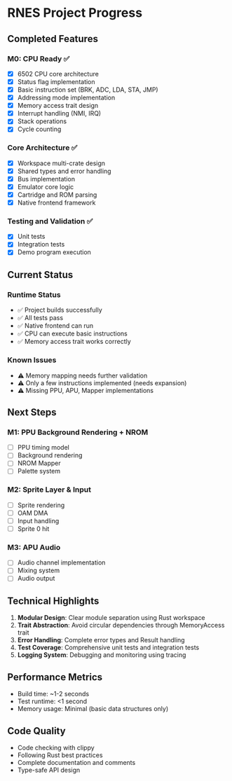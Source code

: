 # RNES Project Progress

## Completed Features

### M0: CPU Ready ✅
- [x] 6502 CPU core architecture
- [x] Status flag implementation
- [x] Basic instruction set (BRK, ADC, LDA, STA, JMP)
- [x] Addressing mode implementation
- [x] Memory access trait design
- [x] Interrupt handling (NMI, IRQ)
- [x] Stack operations
- [x] Cycle counting

### Core Architecture ✅
- [x] Workspace multi-crate design
- [x] Shared types and error handling
- [x] Bus implementation
- [x] Emulator core logic
- [x] Cartridge and ROM parsing
- [x] Native frontend framework

### Testing and Validation ✅
- [x] Unit tests
- [x] Integration tests
- [x] Demo program execution

## Current Status

### Runtime Status
- ✅ Project builds successfully
- ✅ All tests pass
- ✅ Native frontend can run
- ✅ CPU can execute basic instructions
- ✅ Memory access trait works correctly

### Known Issues
- ⚠️ Memory mapping needs further validation
- ⚠️ Only a few instructions implemented (needs expansion)
- ⚠️ Missing PPU, APU, Mapper implementations

## Next Steps

### M1: PPU Background Rendering + NROM
- [ ] PPU timing model
- [ ] Background rendering
- [ ] NROM Mapper
- [ ] Palette system

### M2: Sprite Layer & Input
- [ ] Sprite rendering
- [ ] OAM DMA
- [ ] Input handling
- [ ] Sprite 0 hit

### M3: APU Audio
- [ ] Audio channel implementation
- [ ] Mixing system
- [ ] Audio output

## Technical Highlights

1. **Modular Design**: Clear module separation using Rust workspace
2. **Trait Abstraction**: Avoid circular dependencies through MemoryAccess trait
3. **Error Handling**: Complete error types and Result handling
4. **Test Coverage**: Comprehensive unit tests and integration tests
5. **Logging System**: Debugging and monitoring using tracing

## Performance Metrics

- Build time: ~1-2 seconds
- Test runtime: <1 second
- Memory usage: Minimal (basic data structures only)

## Code Quality

- Code checking with clippy
- Following Rust best practices
- Complete documentation and comments
- Type-safe API design
